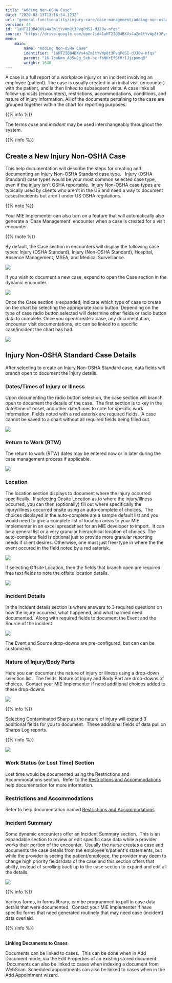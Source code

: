 ```yaml
---
title: "Adding Non-OSHA Case"
date: "2020-03-13T13:16:54.123Z"
url: "general-functionality/injury-care/case-management/adding-non-osha-case.html"
version: 44
id: "1aHT2IQB4BXVs4aZm1tYvWp8t3PvqPdSI-dJJ0w-nfqs"
source: "https://drive.google.com/open?id=1aHT2IQB4BXVs4aZm1tYvWp8t3PvqPdSI-dJJ0w-nfqs"
menu:
    main:
        name: "Adding Non-OSHA Case"
        identifier: "1aHT2IQB4BXVs4aZm1tYvWp8t3PvqPdSI-dJJ0w-nfqs"
        parent: "16-7poNmo_A35wJg_Sxb-bc-fbNHrEfSfMrlJjzpvmq8"
        weight: 1640
---
```

A case is a full report of a workplace injury or an incident involving an employee (patient). The case is usually created in an initial visit (encounter) with the patient, and is then linked to subsequent visits. A case links all follow-up visits (encounters), restrictions, accommodations, conditions, and nature of injury information. All of the documents pertaining to the case are grouped together within the chart for reporting purposes.

{{% info %}}

The terms *case* and *incident* may be used interchangeably throughout the system.

{{% /info %}}


## Create a New Injury Non-OSHA Case

This help documentation will describe the steps for creating and documenting an Injury Non-OSHA Standard case type.   Injury (OSHA Standard) case types would be your most common selected case type, even if the injury isn't OSHA reportable.  Injury Non-OSHA case types are typically used by clients who aren't in the US and need a way to document cases/incidents but aren't under US OSHA regulations.  

{{% note %}}

Your MIE Implementer can also turn on a feature that will automatically also generate a ‘Case Management' encounter when a case is created for a visit encounter.

{{% /note %}}


By default, the Case section in encounters will display the following case types: Injury (OSHA Standard), Injury (Non-OSHA Standard), Hospital, Absence Management, MSEA, and Medical Surveillance.



![](adding-non-osha-case.images/image1.png)



If you wish to document a new case, expand to open the Case section in the dynamic encounter.



![](adding-non-osha-case.images/image2.png)



Once the Case section is expanded, indicate which type of case to create on the chart by selecting the appropriate radio button. Depending on the type of case radio button selected will determine other fields or radio button data to complete. Once you open/create a case, any documentation, encounter visit documentations, etc can be linked to a specific case/incident the chart has had.



![](adding-non-osha-case.images/image3.png)



## Injury Non-OSHA Standard Case Details

After selecting to create an Injury Non-OSHA Standard case, data fields will branch open to document the injury details.

### Dates/Times of Injury or Illness

Upon documenting the radio button selection, the case section will branch open to document the details of the case.  The first section is to key in the date/time of onset, and other date/times to note for specific work information. Fields noted with a red asterisk are required fields.  A case cannot be saved to a chart without all required fields being filled out.



![](adding-non-osha-case.images/image4.png)



### Return to Work (RTW)

The return to work (RTW) dates may be entered now or in later during the case management process if applicable.   



![](adding-non-osha-case.images/image5.png)

### Location

The location section displays to document where the injury occurred specifically.  If selecting Onsite Location as to where the injury/illness occurred, you can then (optionally) fill out where specifically the injury/illness occurred onsite using an auto-complete of choices.  The choices displayed in the auto-complete are a sample default list and you would need to give a complete list of location areas to your MIE Implementer in an excel spreadsheet for an MIE developer to import.  It can be a general list or a very granular hierarchical location of choices. The auto-complete field is optional just to provide more granular reporting needs if client desires. Otherwise, one must just free-type in where the the event occured in the field noted by a red asterisk.



![](adding-non-osha-case.images/image6.png)



If selecting Offsite Location, then the fields that branch open are required free text fields to note the offsite location details.



![](adding-non-osha-case.images/image7.png)



### Incident Details

In the incident details section is where answers to 3 required questions on how the injury occurred, what happened, and what harmed need documented.  Along with required fields to document the Event and the Source of the incident.



![](adding-non-osha-case.images/image8.png)



The Event and Source drop-downs are pre-configured, but can can be customized.

### Nature of Injury/Body Parts

Here you can document the nature of injury or illness using a drop-down selection list.  The fields  Nature of Injury and Body Part are drop-downs of choices.  Contact your MIE Implementer if need additional choices added to these drop-downs.



![](adding-non-osha-case.images/image9.png)



{{% info %}}

Selecting Contaminated Sharp as the nature of injury will expand 3 additional fields for you to document.  These additional fields of data pull on Sharps Log reports.

{{% /info %}}


![](adding-non-osha-case.images/image10.png)

### Work Status (or Lost Time) Section

Lost time would be documented using the Restrictions and Accommodations section.  Refer to the [Restrictions and Accommodations](../adding-restrictions-and-accommodations.html) help documentation for more information.

### Restrictions and Accommodations

Refer to help documentation named [Restrictions and Accommodations](../adding-restrictions-and-accommodations.html).

### Incident Summary

Some dynamic encounters offer an Incident Summary section.  This is an expandable section to review or edit specific case data while a provider works their portion of the encounter.  Usually the nurse creates a case and documents the case details from the employee's/patient's statements, but while the provider is seeing the patient/employee, the provider may deem to change high priority fields/data of the case and this section offers that ability, instead of scrolling back up to the case section to expand and edit all the details.



![](adding-non-osha-case.images/image11.png)



{{% info %}}

Various forms, in forms library, can be programmed to pull in case data details that were documented.  Contact your MIE Implementer if have specific forms that need generated routinely that may need case (incident) data overlaid.

{{% /info %}}


## 

**Linking Documents to Cases**

Documents can be linked to cases.  This can be done when in Add Document mode, via the Edit Properties of an existing stored document.  Documents can also be linked to cases when indexing a document from WebScan. Scheduled appointments can also be linked to cases when in the Add Appointment wizard.

